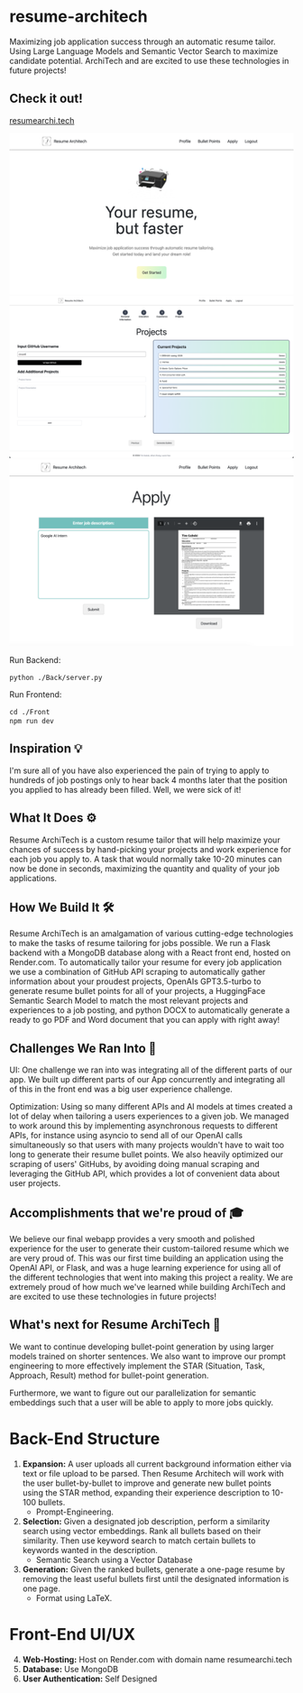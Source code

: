 # resume-architech 
Maximizing job application success through an automatic resume tailor. Using Large Language Models and Semantic Vector Search to maximize candidate potential.
ArchiTech and are excited to use these technologies in future projects!

## Check it out!
[resumearchi.tech](https://resume-architech.onrender.com/)

![Home Screen](/readmeimg/HomeScreen.png)
![Projects](/readmeimg/projects.png)
![resume](/readmeimg/resume.png)

Run Backend:
```
python ./Back/server.py
```

Run Frontend:
```
cd ./Front
npm run dev
```

## Inspiration 💡
I'm sure all of you have also experienced the pain of trying to apply to hundreds of job postings only to hear back 4 months later that the position you applied to has already been filled. Well, we were sick of it! 

## What It Does ⚙️
Resume ArchiTech is a custom resume tailor that will help maximize your chances of success by hand-picking your projects and work experience for each job you apply to. A task that would normally take 10-20 minutes can now be done in seconds, maximizing the quantity and quality of your job applications.

## How We Build It 🛠️
Resume ArchiTech is an amalgamation of various cutting-edge technologies to make the tasks of resume tailoring for jobs possible. We run a Flask backend with a MongoDB database along with a React front end, hosted on Render.com. To automatically tailor your resume for every job application we use a combination of GitHub API scraping to automatically gather information about your proudest projects, OpenAIs GPT3.5-turbo to generate resume bullet points for all of your projects, a HuggingFace Semantic Search Model to match the most relevant projects and experiences to a job posting, and python DOCX to automatically generate a ready to go PDF and Word document that you can apply with right away!

## Challenges We Ran Into 🧱
UI:
One challenge we ran into was integrating all of the different parts of our app. We built up different parts of our App concurrently and integrating all of this in the front end was a big user experience challenge. 

Optimization:
Using so many different APIs and AI models at times created a lot of delay when tailoring a users experiences to a given job. We managed to work around this by implementing asynchronous requests to different APIs, for instance using asyncio to send all of our OpenAI calls simultaneously so that users with many projects wouldn't have to wait too long to generate their resume bullet points.
We also heavily optimized our scraping of users' GitHubs, by avoiding doing manual scraping and leveraging the GitHub API, which provides a lot of convenient data about user projects.

## Accomplishments that we're proud of 🎓
We believe our final webapp provides a very smooth and polished experience for the user to generate their custom-tailored resume which we are very proud of. This was our first time building an application using the OpenAI API, or Flask, and was a huge learning experience for using all of the different technologies that went into making this project a reality. We are extremely proud of how much we've learned while building ArchiTech and are excited to use these technologies in future projects!

## What's next for Resume ArchiTech 🚀
We want to continue developing bullet-point generation by using larger models trained on shorter sentences. We also want to improve our prompt engineering to more effectively implement the STAR (Situation, Task, Approach, Result) method for bullet-point generation.

Furthermore, we want to figure out our parallelization for semantic embeddings such that a user will be able to apply to more jobs quickly.

# Back-End Structure

1. **Expansion:** A user uploads all current background information either via text or file upload to be parsed. Then Resume Architech will work with the user bullet-by-bullet to improve and generate new bullet points using the STAR method, expanding their experience description to 10-100 bullets.
     - Prompt-Engineering.
2. **Selection:** Given a designated job description, perform a similarity search using vector embeddings. Rank all bullets based on their similarity. Then use keyword search to match certain bullets to keywords wanted in the description.
     - Semantic Search using a Vector Database
3. **Generation:** Given the ranked bullets, generate a one-page resume by removing the least useful bullets first until the designated information is one page.
     - Format using LaTeX.

# Front-End UI/UX

4. **Web-Hosting:** Host on Render.com with domain name resumearchi.tech
5. **Database:** Use MongoDB
6. **User Authentication:** Self Designed
